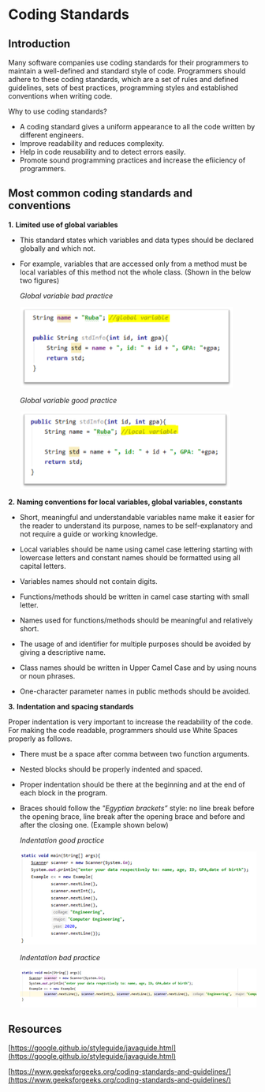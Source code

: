 
# Coding Standards

## Introduction

Many software companies use coding standards for their programmers to maintain a well-defined and standard style of code.
Programmers should adhere to these coding standards, which are a set of rules and defined guidelines, sets of best practices, programming styles and established conventions when writing code.

Why to use coding standards?

- A coding standard gives a uniform appearance to all the code written by different engineers.
- Improve readability and reduces complexity.
- Help in code reusability and to detect errors easily.
- Promote sound programming practices and increase the efiiciency of programmers.

## Most common coding standards and conventions

**1.** **Limited use of global variables**

- This standard states which variables and data types should be declared globally and which not.

- For example, variables that are accessed only from a method must be local variables of this method not the whole class. (Shown in the below two figures)

    _Global variable bad practice_

    ![Getting Started](./1.png)

    _Global variable good practice_

    ![Getting Started](./2.png)

**2.** **Naming conventions for local variables, global variables, constants**

- Short, meaningful and understandable variables name make it easier for the reader to understand its purpose, names to be self-explanatory and not require a guide or working knowledge.

- Local variables should be name using camel case lettering starting with lowercase letters and constant names should be formatted using all capital letters.

- Variables names should not contain digits.

- Functions/methods should be written in camel case starting with small letter.

- Names used for functions/methods should be meaningful and relatively short.

- The usage of and identifier for multiple purposes should be avoided by giving a descriptive name.

- Class names should be written in Upper Camel Case and by using nouns or noun phrases.

- One-character parameter names in public methods should be avoided.

**3.** **Indentation and spacing standards**

Proper indentation is very important to increase the readability of the code. For making the code readable, programmers should use White Spaces properly as follows.

- There must be a space after comma between two function arguments.

- Nested blocks should be properly indented and spaced.

- Proper indentation should be there at the beginning and at the end of each block in the program.

- Braces should follow the _"Egyptian brackets”_ style: no line break before the opening brace, line break after the opening brace and before and after the closing one. (Example shown below)

    _Indentation  good practice_

    ![Getting Started](./3.png)

    _Indentation  bad practice_

    ![Getting Started](./4.png)

## Resources

[https://google.github.io/styleguide/javaguide.html](https://google.github.io/styleguide/javaguide.html)

[https://www.geeksforgeeks.org/coding-standards-and-guidelines/](https://www.geeksforgeeks.org/coding-standards-and-guidelines/)

